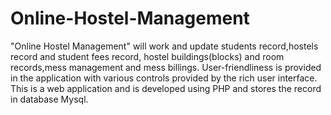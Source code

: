 # Online-Hostel-Management
"Online Hostel Management" will work and update students record,hostels record and student fees record, hostel buildings(blocks) and room records,mess management and mess billings.
User-friendliness is provided in the application with various controls provided by the rich user interface.
This is a web application and is developed using PHP and stores the record in database Mysql.
